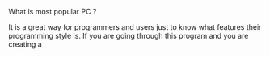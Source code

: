 What is most popular PC ?











It is a great way for programmers and users just to know what features their programming style is.
If you are going through this program and you are creating a